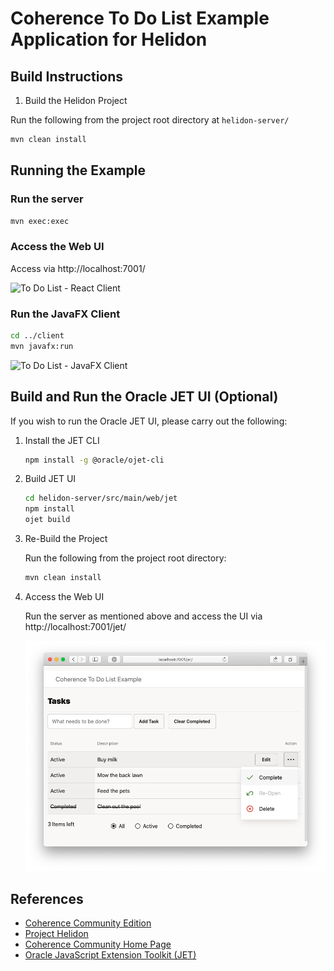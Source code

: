# Coherence To Do List Example Application for Helidon

## Build Instructions

1. Build the Helidon Project

Run the following from the project root directory at `helidon-server/`

 ```bash
 mvn clean install
 ```

## Running the Example

### Run the server

```bash  
mvn exec:exec
```
   
### Access the Web UI
  
Access via http://localhost:7001/
   
![To Do List - React Client](../../assets/react-client.png)
   
### Run the JavaFX Client

```bash  
cd ../client
mvn javafx:run
```
        
![To Do List - JavaFX Client](../../assets/javafx-client.png)

## Build and Run the Oracle JET UI (Optional)

If you wish to run the Oracle JET UI, please carry out the following:

1. Install the JET CLI

    ```bash
    npm install -g @oracle/ojet-cli
    ```   
   
2. Build JET UI
   
    ```bash
    cd helidon-server/src/main/web/jet
    npm install
    ojet build
    ```
            
3. Re-Build the Project

    Run the following from the project root directory:

    ```bash
    mvn clean install
    ```          

4. Access the Web UI

   Run the server as mentioned above and access the UI via http://localhost:7001/jet/   
   
   ![To Do List - Oracle JET Client](../../assets/jet-client.png)
    
## References

* [Coherence Community Edition](https://github.com/oracle/coherence)
* [Project Helidon](https://helidon.io/)
* [Coherence Community Home Page](https://coherence.community/)
* [Oracle JavaScript Extension Toolkit (JET)](https://www.oracle.com/webfolder/technetwork/jet/index.html)



